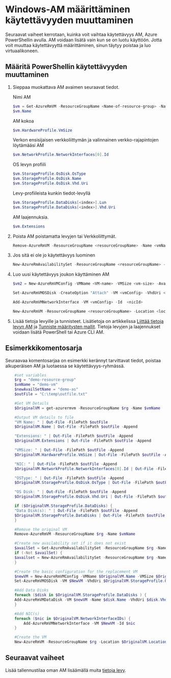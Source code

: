 <properties
    pageTitle="Muuta joukon VMs käytettävyys | Microsoft Azure"
    description="Lue, miten voit muuttaa käytettävyyttä määrittäminen oman näennäiskoneiden PowerShellin Azure ja resurssien hallinnan käyttöönottomalli."
    keywords=""
    services="virtual-machines-windows"
    documentationCenter=""
    authors="Drewm3"
    manager="timlt"
    editor=""
    tags="azure-resource-manager"/>
<tags
    ms.service="virtual-machines-windows"
    ms.workload="infrastructure-services"
    ms.tgt_pltfrm="vm-windows"
    ms.devlang="na"
    ms.topic="article"
    ms.date="09/15/2016"
    ms.author="drewm"/>



# <a name="change-the-availability-set-for-a-windows-vm"></a>Windows-AM määrittäminen käytettävyyden muuttaminen

Seuraavat vaiheet kerrotaan, kuinka voit vaihtaa käytettävyys AM, Azure PowerShellin avulla. AM voidaan lisätä vain kun se on luotu käyttöön. Jotta voit muuttaa käytettävyyttä määrittäminen, sinun täytyy poistaa ja luo virtuaalikoneen. 

## <a name="change-the-availability-set-using-powershell"></a>Määritä PowerShellin käytettävyyden muuttaminen

1. Sieppaa muokattava AM avaimen seuraavat tiedot.

    Nimi AM
    
    ```powershell
    $vm = Get-AzureRmVM -ResourceGroupName <Name-of-resource-group> -Name <name-of-VM>
    $vm.Name
    ```
 
    AM kokoa
    
    ```powershell
    $vm.HardwareProfile.VmSize
    ```

    Verkon ensisijaisen verkkoliittymän ja valinnainen verkko-rajapintojen löytämääsi AM
    
    ```powershell
    $vm.NetworkProfile.NetworkInterfaces[0].Id
    ```

    OS levyn profiili

    ```powershell
    $vm.StorageProfile.OsDisk.OsType
    $vm.StorageProfile.OsDisk.Name
    $vm.StorageProfile.OsDisk.Vhd.Uri
    ```

    Levy-profiileista kunkin tiedot-levyllä 
    
    ```powershell
    $vm.StorageProfile.DataDisks[<index>].Lun
    $vm.StorageProfile.DataDisks[<index>].Vhd.Uri
    ```

    AM laajennuksia. 
    
    ```powershell
    $vm.Extensions
    ```

2. Poista AM poistamatta levyjen tai Verkkoliittymät.

    ```powershell
    Remove-AzureRmVM -ResourceGroupName <resourceGroupName> -Name <vmName> 
    ```

3. Jos sitä ei ole jo käytettävyys luominen

    ```powershell
    New-AzureRmAvailabilitySet -ResourceGroupName <resourceGroupName> -Name <availabilitySetName> -Location "<location>" 
    ```

4. Luo uusi käytettävyys joukon käyttäminen AM

    ```powershell
    $vm2 = New-AzureRmVMConfig -VMName <VM-name> -VMSize <vm-size> -AvailabilitySetId <availability-set-id>

    Set-AzureRmVMOSDisk -CreateOption "Attach" -VM <vmConfig> -VhdUri <osDiskURI> -Name <osDiskName> [-Windows | -Linux]

    Add-AzureRmVMNetworkInterface -VM <vmConfig> -Id  <nicId> 

    New-AzureRmVM -ResourceGroupName <resourceGroupName> -Location <location> -VM <vmConfig>
    ``` 

5. Lisää tietoja levyille ja tunnisteet. Lisätietoja on artikkelissa [Liittää tietoja levyn AM](virtual-machines-windows-attach-disk-portal.md) ja [Tunniste määritysten mallit](virtual-machines-windows-extensions-configuration-samples.md). Tietoja levyjen ja laajennukset voidaan lisätä PowerShell tai Azure CLI AM.

## <a name="example-script"></a>Esimerkkikomentosarja

Seuraavaa komentosarjaa on esimerkki kerännyt tarvittavat tiedot, poistaa alkuperäisen AM ja luotaessa se käytettävyys-ryhmässä.

```powershell
    #set variables
    $rg = "demo-resource-group"
    $vmName = "demo-vm"
    $newAvailSetName = "demo-as"
    $outFile = "C:\temp\outfile.txt"

    #Get VM Details
    $OriginalVM = get-azurermvm -ResourceGroupName $rg -Name $vmName

    #Output VM details to file
    "VM Name: " | Out-File -FilePath $outFile 
    $OriginalVM.Name | Out-File -FilePath $outFile -Append

    "Extensions: " | Out-File -FilePath $outFile -Append
    $OriginalVM.Extensions | Out-File -FilePath $outFile -Append

    "VMSize: " | Out-File -FilePath $outFile -Append
    $OriginalVM.HardwareProfile.VmSize | Out-File -FilePath $outFile -Append

    "NIC: " | Out-File -FilePath $outFile -Append
    $OriginalVM.NetworkProfile.NetworkInterfaces[0].Id | Out-File -FilePath $outFile -Append

    "OSType: " | Out-File -FilePath $outFile -Append
    $OriginalVM.StorageProfile.OsDisk.OsType | Out-File -FilePath $outFile -Append

    "OS Disk: " | Out-File -FilePath $outFile -Append
    $OriginalVM.StorageProfile.OsDisk.Vhd.Uri | Out-File -FilePath $outFile -Append

    if ($OriginalVM.StorageProfile.DataDisks) {
    "Data Disk(s): " | Out-File -FilePath $outFile -Append
    $OriginalVM.StorageProfile.DataDisks | Out-File -FilePath $outFile -Append
    }

    #Remove the original VM
    Remove-AzureRmVM -ResourceGroupName $rg -Name $vmName

    #Create new availability set if it does not exist
    $availSet = Get-AzureRmAvailabilitySet -ResourceGroupName $rg -Name $newAvailSetName -ErrorAction Ignore
    if (-Not $availSet) {
    $availset = New-AzureRmAvailabilitySet -ResourceGroupName $rg -Name $newAvailSetName -Location $OriginalVM.Location
    }

    #Create the basic configuration for the replacement VM
    $newVM = New-AzureRmVMConfig -VMName $OriginalVM.Name -VMSize $OriginalVM.HardwareProfile.VmSize -AvailabilitySetId $availSet.Id
    Set-AzureRmVMOSDisk -VM $NewVM -VhdUri $OriginalVM.StorageProfile.OsDisk.Vhd.Uri  -Name $OriginalVM.Name -CreateOption Attach -Windows

    #Add Data Disks
    foreach ($disk in $OriginalVM.StorageProfile.DataDisks ) { 
    Add-AzureRmVMDataDisk -VM $newVM -Name $disk.Name -VhdUri $disk.Vhd.Uri -Caching $disk.Caching -Lun $disk.Lun -CreateOption Attach -DiskSizeInGB $disk.DiskSizeGB
    }

    #Add NIC(s)
    foreach ($nic in $OriginalVM.NetworkInterfaceIDs) {
        Add-AzureRmVMNetworkInterface -VM $NewVM -Id $nic
    }

    #Create the VM
    New-AzureRmVM -ResourceGroupName $rg -Location $OriginalVM.Location -VM $NewVM -DisableBginfoExtension
```

## <a name="next-steps"></a>Seuraavat vaiheet

Lisää tallennustilaa oman AM lisäämällä muita [tietoja levy](virtual-machines-windows-attach-disk-portal.md).

